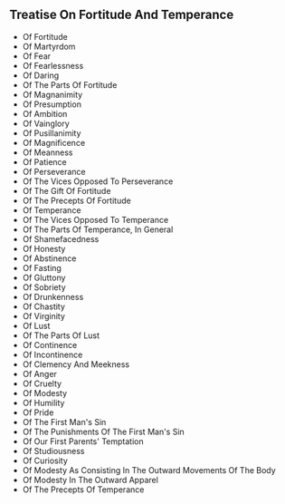 ## Treatise On Fortitude And Temperance

* Of Fortitude
* Of Martyrdom
* Of Fear
* Of Fearlessness
* Of Daring
* Of The Parts Of Fortitude
* Of Magnanimity
* Of Presumption
* Of Ambition
* Of Vainglory
* Of Pusillanimity
* Of Magnificence
* Of Meanness
* Of Patience
* Of Perseverance
* Of The Vices Opposed To Perseverance
* Of The Gift Of Fortitude
* Of The Precepts Of Fortitude
* Of Temperance
* Of The Vices Opposed To Temperance
* Of The Parts Of Temperance, In General
* Of Shamefacedness
* Of Honesty
* Of Abstinence
* Of Fasting
* Of Gluttony
* Of Sobriety
* Of Drunkenness
* Of Chastity
* Of Virginity
* Of Lust
* Of The Parts Of Lust
* Of Continence
* Of Incontinence
* Of Clemency And Meekness
* Of Anger
* Of Cruelty
* Of Modesty
* Of Humility
* Of Pride
* Of The First Man's Sin
* Of The Punishments Of The First Man's Sin
* Of Our First Parents' Temptation
* Of Studiousness
* Of Curiosity
* Of Modesty As Consisting In The Outward Movements Of The Body
* Of Modesty In The Outward Apparel
* Of The Precepts Of Temperance
